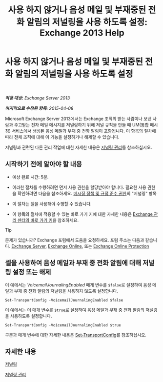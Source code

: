 ﻿---
title: '사용 하지 않거나 음성 메일 및 부재중된 전화 알림의 저널링을 사용 하도록 설정: Exchange 2013 Help'
TOCTitle: 사용 하지 않거나 음성 메일 및 부재중된 전화 알림의 저널링을 사용 하도록 설정
ms:assetid: 5164a92e-69e6-4339-b80c-0cfbf0dc0198
ms:mtpsurl: https://technet.microsoft.com/ko-kr/library/Bb201690(v=EXCHG.150)
ms:contentKeyID: 50483093
ms.date: 05/22/2018
mtps_version: v=EXCHG.150
ms.translationtype: MT
---

# 사용 하지 않거나 음성 메일 및 부재중된 전화 알림의 저널링을 사용 하도록 설정

 

_**적용 대상:** Exchange Server 2013_

_**마지막으로 수정된 항목:** 2015-04-08_

Microsoft Exchange Server 2013에서는 Exchange 조직의 받는 사람이나 보낸 사람과 주고받는 전자 메일 메시지를 저널링하기 위해 저널 규칙을 만들 때 UM(통합 메시징) 서비스에서 생성된 음성 메일과 부재 중 전화 알림이 포함됩니다. 이 항목의 절차에 따라 전체 조직에 대해 이 기능을 설정하거나 해제할 수 있습니다.

저널링과 관련된 다른 관리 작업에 대한 자세한 내용은 [저널링 관리](https://docs.microsoft.com/ko-kr/exchange/security-and-compliance/journaling/manage-journaling)를 참조하십시오.

## 시작하기 전에 알아야 할 내용

  - 예상 완료 시간: 5분.

  - 이러한 절차를 수행하려면 먼저 사용 권한을 할당받아야 합니다. 필요한 사용 권한을 확인하려면 다음을 참조하세요. [메시징 정책 및 규정 준수 권한](messaging-policy-and-compliance-permissions-exchange-2013-help.md)의 "저널링" 항목

  - 이 절차는 셸을 사용해야 수행할 수 있습니다.

  - 이 항목의 절차에 적용할 수 있는 바로 가기 키에 대한 자세한 내용은 [Exchange 관리 센터의 바로 가기 키](keyboard-shortcuts-in-the-exchange-admin-center-exchange-online-protection-help.md)을 참조하세요.


> [!TIP]
> 문제가 있습니까? Exchange 포럼에서 도움을 요청하세요. 포럼 주소는 다음과 같습니다. <A href="https://go.microsoft.com/fwlink/p/?linkid=60612">Exchange Server</A>, <A href="https://go.microsoft.com/fwlink/p/?linkid=267542">Exchange Online</A>, 또는 <A href="https://go.microsoft.com/fwlink/p/?linkid=285351">Exchange Online Protection</A>



## 셸을 사용하여 음성 메일과 부재 중 전화 알림에 대해 저널링 설정 또는 해제

이 예에서는 *VoicemailJournalingEnabled* 매개 변수를 `$false`로 설정하여 음성 메일과 부재 중 전화 알림의 저널링을 사용하지 않도록 설정합니다.

    Set-TransportConfig -VoicemailJournalingEnabled $false

이 예에서는 이 매개 변수를 `$true`로 설정하여 음성 메일과 부재 중 전화 알림의 저널링을 사용하도록 설정합니다.

    Set-TransportConfig -VoicemailJournalingEnabled $true

구문과 매개 변수에 대한 자세한 내용은 [Set-TransportConfig](https://technet.microsoft.com/ko-kr/library/bb124151\(v=exchg.150\))를 참조하십시오.

## 자세한 내용

[저널링](journaling-exchange-2013-help.md)

[저널링 관리](https://docs.microsoft.com/ko-kr/exchange/security-and-compliance/journaling/manage-journaling)


